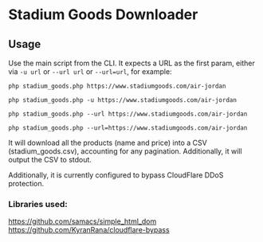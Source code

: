 # Stadium Goods Downloader

## Usage

Use the main script from the CLI. It expects a URL as the first param,
either via `-u url` or `--url url` or `--url=url`, for example:

    php stadium_goods.php https://www.stadiumgoods.com/air-jordan
    
    php stadium_goods.php -u https://www.stadiumgoods.com/air-jordan
    
    php stadium_goods.php --url https://www.stadiumgoods.com/air-jordan
    
    php stadium_goods.php --url=https://www.stadiumgoods.com/air-jordan

It will download all the products (name and price) into a CSV (stadium_goods.csv), 
accounting for any pagination. Additionally, it will output the CSV to stdout.

Additionally, it is currently configured to bypass CloudFlare DDoS protection. 

### Libraries used:

https://github.com/samacs/simple_html_dom
https://github.com/KyranRana/cloudflare-bypass

